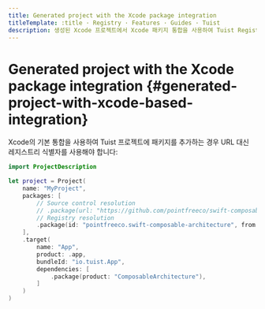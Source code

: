 ```yaml
---
title: Generated project with the Xcode package integration
titleTemplate: :title · Registry · Features · Guides · Tuist
description: 생성된 Xcode 프로젝트에서 Xcode 패키지 통합을 사용하여 Tuist Registry를 사용하는 방법을 배워봅니다.
---
```


# Generated project with the Xcode package integration {#generated-project-with-xcode-based-integration}

<LocalizedLink href="/guides/features/projects/dependencies#xcodes-default-integration">Xcode의 기본 통합</LocalizedLink>을 사용하여 Tuist 프로젝트에 패키지를 추가하는 경우 URL 대신 레지스트리 식별자를 사용해야 합니다:

```swift
import ProjectDescription

let project = Project(
    name: "MyProject",
    packages: [
        // Source control resolution
        // .package(url: "https://github.com/pointfreeco/swift-composable-architecture", from: "0.1.0")
        // Registry resolution
        .package(id: "pointfreeco.swift-composable-architecture", from: "0.1.0")
    ],
    .target(
        name: "App",
        product: .app,
        bundleId: "io.tuist.App",
        dependencies: [
            .package(product: "ComposableArchitecture"),
        ]
    )
)
```
